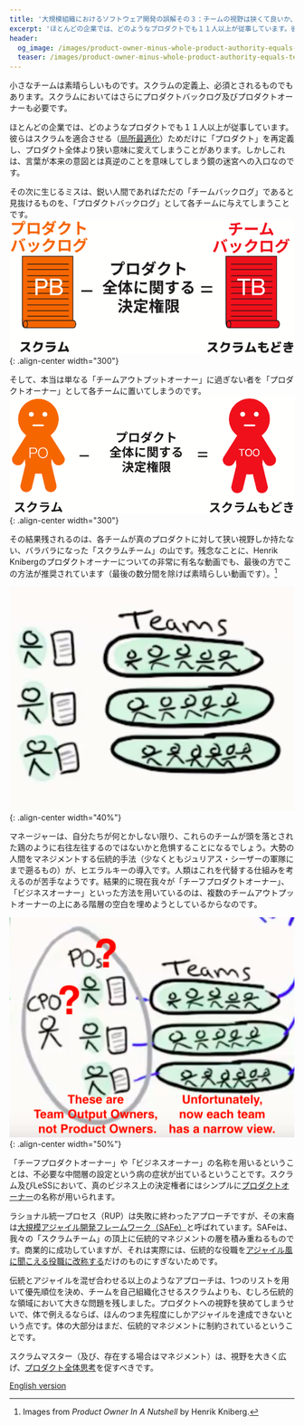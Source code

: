 ```yaml
---
title: '大規模組織におけるソフトウェア開発の誤解その３：チームの視野は狭くて良いか、プロダクト全体を見るべきか?'
excerpt: 'ほとんどの企業では、どのようなプロダクトでも１１人以上が従事しています。彼らはスクラムを適合させる(局所最適化)ためだけに「プロダクト」を再定義し、プロダクト全体より狭い意味に変えてしまうことがあります。しかしこれは、言葉が本来の意図とは真逆のことを意味してしまう鏡の迷宮への入口なのです。'
header:
  og_image: /images/product-owner-minus-whole-product-authority-equals-team-output-owner.png
  teaser: /images/product-owner-minus-whole-product-authority-equals-team-output-owner.png
---
```


小さなチームは素晴らしいものです。スクラムの定義上、必須とされるものでもあります。スクラムにおいてはさらにプロダクトバックログ及びプロダクトオーナーも必要です。

ほとんどの企業では、どのようなプロダクトでも１１人以上が従事しています。彼らはスクラムを適合させる（[局所最適化](/local-optimization-bias-jp)）ためだけに「プロダクト」を再定義し、プロダクト全体より狭い意味に変えてしまうことがあります。しかしこれは、言葉が本来の意図とは真逆のことを意味してしまう鏡の迷宮への入口なのです。

その次に生じるミスは、鋭い人間であればただの「チームバックログ」であると見抜けるものを、「プロダクトバックログ」として各チームに与えてしまうことです。
![プロダクトバックログ　ー　プロダクト全体思考　＝　チームバックログ](/images/product-backlog-minus-whole-product-authority-equals-team-backlog.png){: .align-center width="300"}

そして、本当は単なる「チームアウトプットオーナー」に過ぎない者を「プロダクトオーナー」として各チームに置いてしまうのです。
![プロダクトオーナー　－　プロダクト全体思考　＝　チームアウトプットオーナー](/images/product-owner-minus-whole-product-authority-equals-team-output-owner.png){: .align-center width="300"}

その結果残されるのは、各チームが真のプロダクトに対して狭い視野しか持たない、バラバラになった「スクラムチーム」の山です。残念なことに、Henrik Knibergのプロダクトオーナーについての非常に有名な動画でも、最後の方でこの方法が推奨されています（最後の数分間を除けば素晴らしい動画です）。[^1]

![Henrik Kniberg Multiple-PO Dysfunction](/images/henrik-kniberg-multiple-po-dysfunction.png){: .align-center width="40%"}

マネージャーは、自分たちが何とかしない限り、これらのチームが頭を落とされた鶏のように右往左往するのではないかと危惧することになるでしょう。大勢の人間をマネジメントする伝統的手法（少なくともジュリアス・シーザーの軍隊にまで遡るもの）が、ヒエラルキーの導入です。人類はこれを代替する仕組みを考えるのが苦手なようです。結果的に現在我々が「チーフプロダクトオーナー」、「ビジネスオーナー」といった方法を用いているのは、複数のチームアウトプットオーナーの上にある階層の空白を埋めようとしているからなのです。

![Henrik Kniberg Product Owner In a Nutshell Dysfunction](/images/henrik-kniberg-cpo-dysfunction.png){: .align-center width="50%"}

 
「チーフプロダクトオーナー」や「ビジネスオーナー」の名称を用いるということは、不必要な中間層の設定という病の症状が出ているということです。スクラム及びLeSSにおいて、真のビジネス上の決定権者にはシンプルに[プロダクトオーナー](https://less.works/jp/less/framework/product-owner.html)の名称が用いられます。

ラショナル統一プロセス（RUP）は失敗に終わったアプローチですが、その末裔は[大規模アジャイル開発フレームワーク（SAFe）](http://www.lafable.com/)と呼ばれています。SAFeは、我々の「スクラムチーム」の頂上に伝統的マネジメントの層を積み重ねるものです。商業的に成功していますが、それは実際には、伝統的な役職を[アジャイル風に聞こえる役職に改称する](https://fansofless.com)だけのものにすぎないためです。

伝統とアジャイルを混ぜ合わせる以上のようなアプローチは、1つのリストを用いて優先順位を決め、チームを自己組織化させるスクラムよりも、むしろ伝統的な領域において大きな問題を残しました。プロダクトへの視野を狭めてしまうせいで、体で例えるならば、ほんのつま先程度にしかアジャイルを達成できないという点です。体の大部分はまだ、伝統的マネジメントに制約されているということです。

スクラムマスター（及び、存在する場合はマネジメント）は、視野を大きく広げ、[プロダクト全体思考](https://less.works/jp/less/principles/whole-product-focus.html)を促すべきです。

[English version](https://seattlescrum.com/misconception-3-should-our-team-see-a-narrow-view-or-a-whole-product-view/)

[^1]: Images from _Product Owner In A Nutshell_ by Henrik Kniberg.
